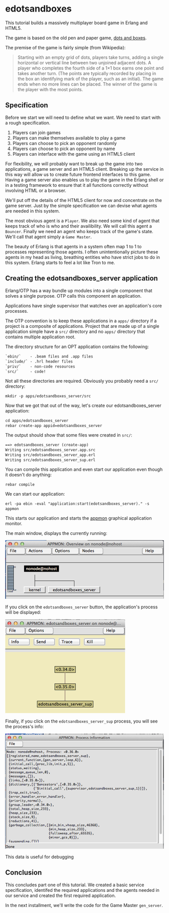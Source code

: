 # edotsandboxes

This tutorial builds a massively multiplayer board game in Erlang and
HTML5.

The game is based on the old pen and paper game, [dots and
boxes](http://en.wikipedia.org/wiki/Dots_and_Boxes).

The premise of the game is fairly simple (from Wikipedia):

> Starting with an empty grid of dots, players take turns, adding a
> single horizontal or vertical line between two unjoined adjacent
> dots. A player who completes the fourth side of a 1×1 box earns one
> point and takes another turn. (The points are typically recorded by
> placing in the box an identifying mark of the player, such as an
> initial). The game ends when no more lines can be placed. The winner
> of the game is the player with the most points.

## Specification

Before we start we will need to define what we want.  We need to start with
a rough specification.

 1. Players can join games
 2. Players can make themselves available to play a game
 2. Players can choose to pick an opponent randomly
 3. Players can choose to pick an opponent by name
 4. Players can interface with the game using an HTML5 client

For flexibility, we will probably want to break up the game into two 
applications, a game server and an HTML5 client.  Breaking up the
service in this way will allow us to create future frontend interfaces
to this game.  Having a game server also enables us to play the game
in the Erlang shell or in a testing framework to ensure that it all
functions correctly without involving HTML or a browser.

We'll put off the details of the HTML5 client for now and concentrate
on the game server. Just by the simple specification we can devise
what agents are needed in this system.

The most obvious agent is a `Player`.  We also need some kind of agent
that keeps track of who is who and their availibility.  We will call
this agent a `Bouncer`. Finally we need an agent who keeps track of
the game's state.  We'll call that agent simply a `Game Master`.

The beauty of Erlang is that agents in a system often map 1 to 1 to
processes representing those agents.  I often unintentionally picture
these agents in my head as living, breathing entities who have strict
jobs to do in this system.  Erlang starts to feel a lot like Tron to
me.

## Creating the edotsandboxes_server application

Erlang/OTP has a way bundle up modules into a single component that solves a
single purpose.  OTP calls this component an application.

Applications have single supervisor that watches over an application's core
processes. 

The OTP convention is to keep these applications in a `apps/`
directory if a project is a composite of applications. Project that are made
up of a single application simple have a `src/` directory and no
`apps/` directory that contains multiple application root.

The directory structure for an OPT application contains the following:

    `ebin/`    - .beam files and .app files
    `include/` - .hrl header files
    `priv/`    - non-code resources
    `src/`     - code!

Not all these directories are required.  Obviously you probably need a
`src/` directory:

    mkdir -p apps/edotsandboxes_server/src

Now that we got that out of the way, let's create our
edotsandboxes_server application:

    cd apps/edotsandboxes_server
    rebar create-app appid=edotsandboxes_server

The output should show that some files were created in `src/`:

    ==> edotsandboxes_server (create-app)
    Writing src/edotsandboxes_server.app.src
    Writing src/edotsandboxes_server_app.erl
    Writing src/edotsandboxes_server_sup.erl

You can compile this application and even start our application even
though it doesn't do anything:

    rebar compile

We can start our application:

    erl -pa ebin -eval "application:start(edotsandboxes_server)." -s appmon

This starts our application and starts the
[appmon](http://www.erlang.org/doc/man/appmon.html) graphical application
monitor.  

The main window, displays the currently running:

![appmon main window](./static/appmon-mainwindow.png)

If you click on the `edotsandboxes_server` button, the application's process
will be displayed:

![appmon app window](static/appmon-appwindow.png)

Finally, if you click on the `edotsandboxes_server_sup` process, you will see the
process's info:

![appmon process info](static/appmon-procwindow.png)

This data is useful for debugging

## Conclusion

This concludes part one of this tutorial.  We created a basic service specification, identifed the required applications and the agents needed in our service and created the first required application.

In the next installment, we'll write the code for the Game Master `gen_server`.